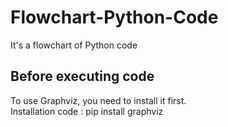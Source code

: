 # Flowchart-Python-Code
It's a flowchart of Python code

## Before executing code
To use Graphviz, you need to install it first.<br>
Installation code : pip install graphviz
